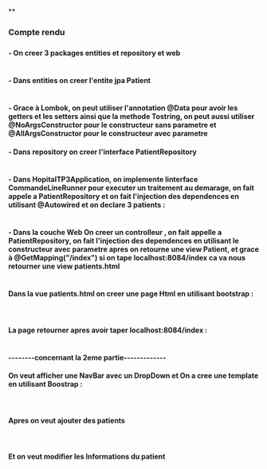 **<h3>Compte rendu<h3>

<h4>- On creer 3 packages entities et repository et web</h4>
<img src="Captures/Packages.png" alt="">

<h4>- Dans entities on creer l'entite jpa Patient </h4>
<img src="Captures/Patient.png" alt="">

<h4>- Grace à Lombok, on peut utiliser l'annotation @Data pour avoir
les getters et les setters ainsi que la methode Tostring, on peut aussi utiliser @NoArgsConstructor pour
le constructeur sans parametre et @AllArgsConstructor pour le constructeur avec parametre</h4>

<h4>- Dans repository on creer l'interface PatientRepository</h4>
<img src="Captures/PatientRepo.png" alt="">

<h4>- Dans HopitalTP3Application, on implemente linterface CommandeLineRunner pour executer un traitement au demarage, on fait appele
a PatientRepository et on fait l'injection des dependences en utilisant @Autowired et on declare 3 patients :</h4>
<img src="Captures/APP.png" alt="">

<h4>- Dans la couche Web On creer un controlleur , on fait appelle a PatientRepository, on fait l'injection des dependences en utilisant le constructeur avec parametre apres on retourne une view Patient, et grace à @GetMapping("/index") si on tape localhost:8084/index ca va nous retourner une view patients.html</h4>
<img src="Captures/PatientC.png" alt="">

<h4>Dans la vue patients.html on creer une page Html en utilisant bootstrap :</h4>
<img src="Captures/Html1.png" alt="">
<img src="Captures/Html2.png" alt="">

<h4>La page retourner apres avoir taper localhost:8084/index :</h4>
<img src="Captures/Execution.png" alt="">
<h4>--------concernant la 2eme partie-------------</h4>
<h4>On veut afficher une NavBar avec un DropDown et On a cree une template en utilisant Boostrap :
</h4>
<img src="Captures/temp1.png" alt="">
<img src="Captures/temp11.png" alt="">
<img src="Captures/execution1.png" alt="">
<h4>Apres on veut ajouter des patients </h4>
<img src="Captures/formPat.png" alt="">
<img src="Captures/formPat2.png" alt="">
<img src="Captures/execution2.png" alt="">
<h4>Et on veut modifier les Informations du patient </h4>
<img src="Captures/edit1.png" alt="">
<img src="Captures/editExe.png" alt="">













